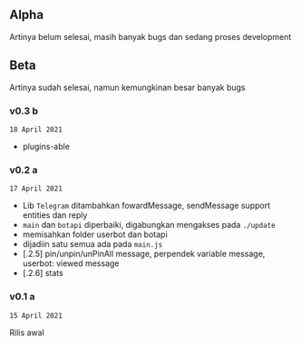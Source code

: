 ## Alpha

Artinya belum selesai, masih banyak bugs dan sedang proses development

## Beta

Artinya sudah selesai, namun kemungkinan besar banyak bugs

### v0.3 b

`18 April 2021`

+ plugins-able

### v0.2 a

`17 April 2021`

+ Lib `Telegram` ditambahkan fowardMessage, sendMessage support entities dan reply
+ `main` dan `botapi` diperbaiki, digabungkan mengakses pada `./update`
+ memisahkan folder userbot dan botapi
+ dijadiin satu semua ada pada `main.js`
+ [.2.5] pin/unpin/unPinAll message, perpendek variable message, userbot: viewed message
+ [.2.6] stats

### v0.1 a

`15 April 2021`

Rilis awal